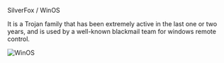SilverFox / WinOS  

It is a Trojan family that has been extremely active in the last one or two years, and is used by a well-known blackmail team for windows remote control.  


![WinOS](https://github.com/yuankong666/Ultimate-RAT-Collection/assets/128066597/48618b3d-2a25-46ba-9af2-fb1d1b841540)

